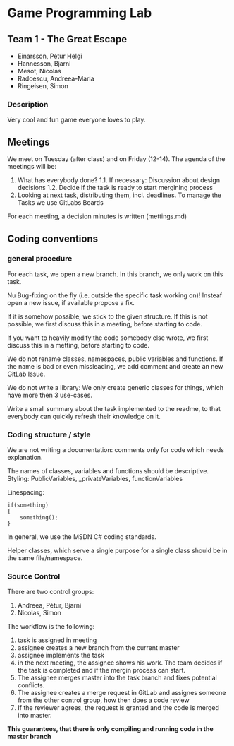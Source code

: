 # Game Programming Lab

## Team 1 - The Great Escape

 * Einarsson, Pétur Helgi
 * Hannesson, Bjarni
 * Mesot, Nicolas
 * Radoescu, Andreea-Maria
 * Ringeisen, Simon

### Description
Very cool and fun game everyone loves to play.

## Meetings
We meet on Tuesday (after class) and on Friday (12-14). 
The agenda of the meetings will be:
1. What has everybody done?
1.1. If necessary: Discussion about design decisions
1.2. Decide if the task is ready to start mergining process
2. Looking at next task, distributing them, incl. deadlines. To manage the Tasks we use GitLabs Boards
 
For each meeting, a decision minutes is written (mettings.md)

## Coding conventions
### general procedure
For each task, we open a new branch. In this branch, we only work on this task. 

Nu Bug-fixing on the fly (i.e. outside the specific task working on)! Insteaf open a new issue, if available propose a fix.

If it is somehow possible, we stick to the given structure. If this is not possible, we first discuss this in a meeting, before starting to code.

If you want to heavily modify the code somebody else wrote, we first discuss this in a metting, before starting to code.

We do not rename classes, namespaces, public variables and functions. If the name is bad or even missleading, we add comment and create an new GitLab Issue. 

We do not write a library: We only create generic classes for things, which have more then 3 use-cases.

Write a small summary about the task implemented to the readme, to that everybody can quickly refresh their knowledge on it.


### Coding structure / style
We are not writing a documentation: comments only for code which needs explanation.

The names of classes, variables and functions should be descriptive. Styling: PublicVariables, _privateVariables, functionVariables

Linespacing:
```
if(something)
{
    something();
}
```

In general, we use the MSDN C# coding standards.

Helper classes, which serve a single purpose for a single class should be in the same file/namespace.

### Source Control
There are two control groups:
1. Andreea, Pétur, Bjarni
2. Nicolas, Simon

The workflow is the following:
1. task is assigned in meeting
2. assignee creates a new branch from the current master
3. assignee implements the task
4. in the next meeting, the assignee shows his work. The team decides if the task is completed and if the mergin process can start.
5. The assignee merges master into the task branch and fixes potential conflicts.
6. The assignee creates a merge request in GitLab and assignes someone from the other control group, how then does a code review
7. If the reviewer agrees, the request is granted and the code is merged into master.
 
**This guarantees, that there is only compiling and running code in the master branch**

